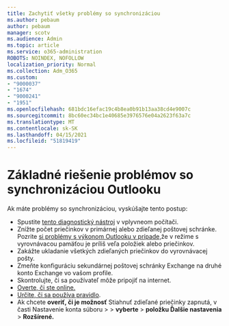 ```yaml
---
title: Zachytiť všetky problémy so synchronizáciou
ms.author: pebaum
author: pebaum
manager: scotv
ms.audience: Admin
ms.topic: article
ms.service: o365-administration
ROBOTS: NOINDEX, NOFOLLOW
localization_priority: Normal
ms.collection: Adm_O365
ms.custom:
- "9000037"
- "1674"
- "9000241"
- "1951"
ms.openlocfilehash: 681bdc16efac19c4b8ea0b91b13aa38cd4e9007c
ms.sourcegitcommit: 8bc60ec34bc1e40685e3976576e04a2623f63a7c
ms.translationtype: MT
ms.contentlocale: sk-SK
ms.lasthandoff: 04/15/2021
ms.locfileid: "51819419"
---
```

# <a name="basic-outlook-sync-troubleshooting"></a>Základné riešenie problémov so synchronizáciou Outlooku

Ak máte problémy so synchronizáciou, vyskúšajte tento postup:

- Spustite [tento diagnostický nástroj](https://aka.ms/sara-outlooksendreceive) v vplyvneom počítači.
- Znížte počet priečinkov v primárnej alebo zdieľanej poštovej schránke. Pozrite [si problémy s výkonom Outlooku v prípade,](https://support.microsoft.com/help/2768656/outlook-performance-issues-when-there-are-too-many-items-or-folders-in)že v režime s vyrovnávacou pamäťou je príliš veľa položiek alebo priečinkov.
- Zakážte ukladanie všetkých zdieľaných priečinkov do vyrovnávacej pošty.
- Zmeňte konfiguráciu sekundárnej poštovej schránky Exchange na druhé konto Exchange vo vašom profile.
- Skontrolujte, či sa používateľ môže pripojiť na internet. 
- [Overte, či ste online.](https://support.office.com/article/2460e4a8-16c7-47fc-b204-b1549275aac9)
- [Určite, či sa používa pravidlo](https://support.office.com/article/C24F5DEA-9465-4DF4-AD17-A50704D66C59).
- Ak chcete **overiť, či je možnosť** Stiahnuť zdieľané priečinky zapnutá, v časti Nastavenie konta súboru   >    >  **vyberte**  >  **položku Ďalšie nastavenia**  >  **Rozšírené.**
